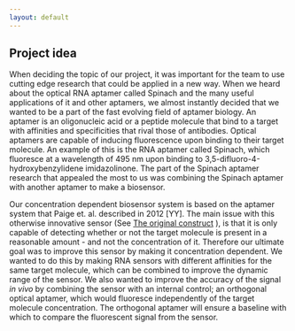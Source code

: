 ```yaml
---
layout: default
---
```

## Project idea

When deciding the topic of our project, it was important for the team to use cutting edge research that could be applied in a new way. When we heard about the optical RNA aptamer called Spinach and the many useful applications of it and other aptamers, we almost instantly decided that we wanted to be a part of the fast evolving field of aptamer biology. An aptamer is an oligonucleic acid or a peptide molecule that bind to a target with affinities and specificities that rival those of antibodies. Optical aptamers are capable of inducing fluorescence upon binding to their target molecule. An example of this is the RNA aptamer called Spinach, which fluoresce at a wavelength of 495 nm upon binding to 3,5-difluoro-4-hydroxybenzylidene imidazolinone. The part of the Spinach aptamer research that appealed the most to us was combining the Spinach aptamer with another aptamer to make a biosensor.

Our concentration dependent biosensor system is based on the aptamer system that Paige et. al. described in 2012 [YY]. The main issue with this otherwise innovative sensor (See [The original construct](theoriginalconstruct.html) ), is that it is only capable of detecting whether or not the target molecule is present in a reasonable amount - and not the concentration of it. Therefore our ultimate goal was to improve this sensor by making it concentration dependent. We wanted to do this by making RNA sensors with different affinities for the same target molecule, which can be combined to improve the dynamic range of the sensor. We also wanted to improve the accuracy of the signal *in vivo* by combining the sensor with an internal control; an orthogonal optical aptamer, which would fluoresce independently of the target molecule concentration. The orthogonal aptamer will ensure a baseline with which to compare the fluorescent signal from the sensor.
